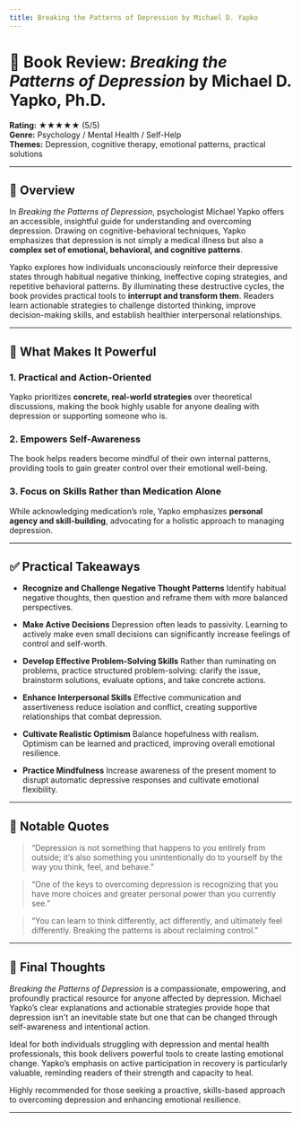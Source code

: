 ```yaml
---
title: Breaking the Patterns of Depression by Michael D. Yapko
---
```



# 📘 Book Review: *Breaking the Patterns of Depression* by Michael D. Yapko, Ph.D.

**Rating:** ★★★★★  (5/5)  
**Genre:** Psychology / Mental Health / Self-Help  
**Themes:** Depression, cognitive therapy, emotional patterns, practical solutions

---

## 📝 Overview

In *Breaking the Patterns of Depression*, psychologist Michael Yapko offers an accessible, insightful guide for understanding and overcoming depression. Drawing on cognitive-behavioral techniques, Yapko emphasizes that depression is not simply a medical illness but also a **complex set of emotional, behavioral, and cognitive patterns**.

Yapko explores how individuals unconsciously reinforce their depressive states through habitual negative thinking, ineffective coping strategies, and repetitive behavioral patterns. By illuminating these destructive cycles, the book provides practical tools to **interrupt and transform them**. Readers learn actionable strategies to challenge distorted thinking, improve decision-making skills, and establish healthier interpersonal relationships.

---

## 🌟 What Makes It Powerful

### 1. Practical and Action-Oriented
Yapko prioritizes **concrete, real-world strategies** over theoretical discussions, making the book highly usable for anyone dealing with depression or supporting someone who is.

### 2. Empowers Self-Awareness
The book helps readers become mindful of their own internal patterns, providing tools to gain greater control over their emotional well-being.

### 3. Focus on Skills Rather than Medication Alone
While acknowledging medication’s role, Yapko emphasizes **personal agency and skill-building**, advocating for a holistic approach to managing depression.

---

## ✅ Practical Takeaways

- **Recognize and Challenge Negative Thought Patterns**
  Identify habitual negative thoughts, then question and reframe them with more balanced perspectives.

- **Make Active Decisions**
  Depression often leads to passivity. Learning to actively make even small decisions can significantly increase feelings of control and self-worth.

- **Develop Effective Problem-Solving Skills**
  Rather than ruminating on problems, practice structured problem-solving: clarify the issue, brainstorm solutions, evaluate options, and take concrete actions.

- **Enhance Interpersonal Skills**
  Effective communication and assertiveness reduce isolation and conflict, creating supportive relationships that combat depression.

- **Cultivate Realistic Optimism**
  Balance hopefulness with realism. Optimism can be learned and practiced, improving overall emotional resilience.

- **Practice Mindfulness**
  Increase awareness of the present moment to disrupt automatic depressive responses and cultivate emotional flexibility.

---

## 💬 Notable Quotes

> “Depression is not something that happens to you entirely from outside; it’s also something you unintentionally do to yourself by the way you think, feel, and behave.”

> “One of the keys to overcoming depression is recognizing that you have more choices and greater personal power than you currently see.”

> “You can learn to think differently, act differently, and ultimately feel differently. Breaking the patterns is about reclaiming control.”

---

## 🧠 Final Thoughts

*Breaking the Patterns of Depression* is a compassionate, empowering, and profoundly practical resource for anyone affected by depression. Michael Yapko’s clear explanations and actionable strategies provide hope that depression isn't an inevitable state but one that can be changed through self-awareness and intentional action.

Ideal for both individuals struggling with depression and mental health professionals, this book delivers powerful tools to create lasting emotional change. Yapko’s emphasis on active participation in recovery is particularly valuable, reminding readers of their strength and capacity to heal.

Highly recommended for those seeking a proactive, skills-based approach to overcoming depression and enhancing emotional resilience.

---

